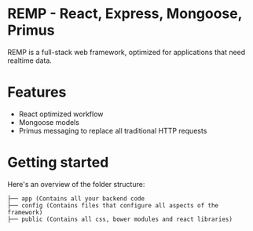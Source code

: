 # REMP - React, Express, Mongoose, Primus

REMP is a full-stack web framework, optimized for applications that need realtime data.

# Features
 - React optimized workflow
 - Mongoose models
 - Primus messaging to replace all traditional HTTP requests

# Getting started

Here's an overview of the folder structure:
```
├── app (Contains all your backend code
├── config (Contains files that configure all aspects of the framework)
├── public (Contains all css, bower modules and react libraries)
```